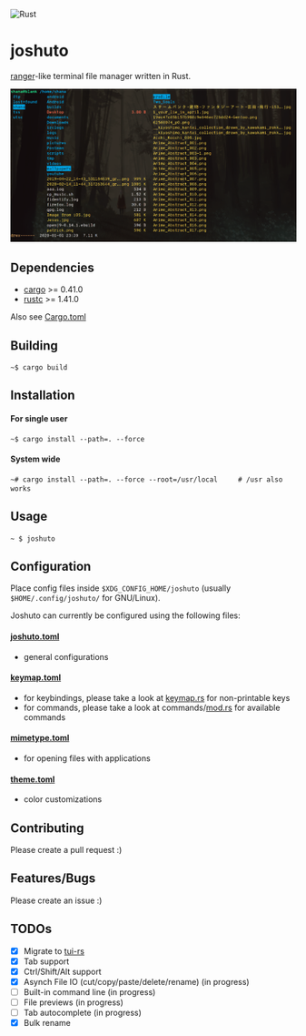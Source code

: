 ![Rust](https://github.com/kamiyaa/joshuto/workflows/Rust/badge.svg)

# joshuto

[ranger](https://github.com/ranger/ranger)-like terminal file manager written in Rust.

![Alt text](screenshot.png?raw=true "joshuto")

## Dependencies

- [cargo](https://github.com/rust-lang/cargo/) >= 0.41.0
- [rustc](https://www.rust-lang.org/) >= 1.41.0

Also see [Cargo.toml](https://github.com/kamiyaa/joshuto/blob/master/Cargo.toml)

## Building

```
~$ cargo build
```

## Installation

#### For single user

```
~$ cargo install --path=. --force
```

#### System wide

```
~# cargo install --path=. --force --root=/usr/local     # /usr also works
```

## Usage

```
~ $ joshuto
```

## Configuration

Place config files inside `$XDG_CONFIG_HOME/joshuto` (usually `$HOME/.config/joshuto/` for GNU/Linux).

Joshuto can currently be configured using the following files:

#### [joshuto.toml](https://github.com/kamiyaa/joshuto/blob/master/config/joshuto.toml)

- general configurations

#### [keymap.toml](https://github.com/kamiyaa/joshuto/blob/master/config/keymap.toml)

- for keybindings, please take a look at [keymap.rs](https://github.com/kamiyaa/joshuto/blob/master/src/config/keymap.rs#L102) for non-printable keys
- for commands, please take a look at commands/[mod.rs](https://github.com/kamiyaa/joshuto/blob/master/src/commands/mod.rs#L73) for available commands

#### [mimetype.toml](https://github.com/kamiyaa/joshuto/blob/master/config/mimetype.toml)

- for opening files with applications

#### [theme.toml](https://github.com/kamiyaa/joshuto/blob/master/config/theme.toml)

- color customizations

## Contributing

Please create a pull request :)

## Features/Bugs

Please create an issue :)

## TODOs

- [x] Migrate to [tui-rs](https://github.com/fdehau/tui-rs)
- [x] Tab support
- [x] Ctrl/Shift/Alt support
- [x] Asynch File IO (cut/copy/paste/delete/rename) (in progress)
- [ ] Built-in command line (in progress)
- [ ] File previews (in progress)
- [ ] Tab autocomplete (in progress)
- [x] Bulk rename

